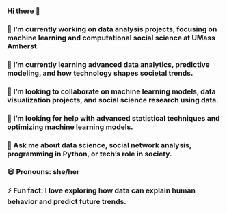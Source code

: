 ### Hi there 👋
### 🔭 I’m currently working on data analysis projects, focusing on machine learning and computational social science at UMass Amherst.
### 🌱 I’m currently learning advanced data analytics, predictive modeling, and how technology shapes societal trends.
### 👯 I’m looking to collaborate on machine learning models, data visualization projects, and social science research using data.
### 🤔 I’m looking for help with advanced statistical techniques and optimizing machine learning models.
### 💬 Ask me about data science, social network analysis, programming in Python, or tech’s role in society.
### 😄 Pronouns: she/her
### ⚡ Fun fact: I love exploring how data can explain human behavior and predict future trends.


<!--
**aditipabal/aditipabal** is a ✨ _special_ ✨ repository because its `README.md` (this file) appears on your GitHub profile.

Here are some ideas to get you started:

🔭 I’m currently working on data analysis projects, focusing on machine learning and computational social science at UMass Amherst.
🌱 I’m currently learning advanced data analytics, predictive modeling, and how technology shapes societal trends.
👯 I’m looking to collaborate on machine learning models, data visualization projects, and social science research using data.
🤔 I’m looking for help with advanced statistical techniques and optimizing machine learning models.
💬 Ask me about data science, social network analysis, programming in Python, or tech’s role in society.
😄 Pronouns: she/her
⚡ Fun fact: I love exploring how data can explain human behavior and predict future trends.
-->
